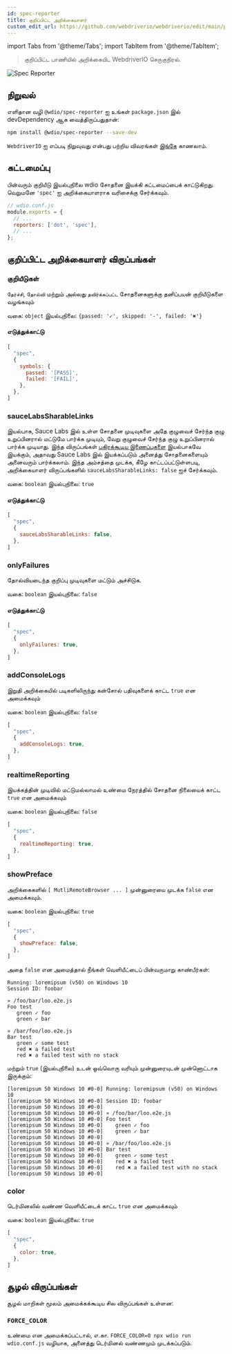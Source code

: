 ```yaml
---
id: spec-reporter
title: குறிப்பிட்ட அறிக்கையாளர்
custom_edit_url: https://github.com/webdriverio/webdriverio/edit/main/packages/wdio-spec-reporter/README.md
---
```


import Tabs from '@theme/Tabs';
import TabItem from '@theme/TabItem';

> குறிப்பிட்ட பாணியில் அறிக்கையிட WebdriverIO செருகுநிரல்.

![Spec Reporter](/img/spec.png "Spec Reporter")

## நிறுவல்

எளிதான வழி `@wdio/spec-reporter` ஐ உங்கள் `package.json` இல் devDependency ஆக வைத்திருப்பதுதான்:

```sh
npm install @wdio/spec-reporter --save-dev
```

`WebdriverIO` ஐ எப்படி நிறுவுவது என்பது பற்றிய விவரங்கள் [இங்கே](https://webdriver.io/docs/gettingstarted) காணலாம்.

## கட்டமைப்பு

பின்வரும் குறியீடு இயல்புநிலை wdio சோதனை இயக்கி கட்டமைப்பைக் காட்டுகிறது. வெறுமனே `'spec'` ஐ அறிக்கையாளராக வரிசைக்கு சேர்க்கவும்.

```js
// wdio.conf.js
module.exports = {
  // ...
  reporters: ['dot', 'spec'],
  // ...
};
```

## குறிப்பிட்ட அறிக்கையாளர் விருப்பங்கள்
### குறியீடுகள்
`தேர்ச்சி`, `தோல்வி` மற்றும் அல்லது `தவிர்க்கப்பட்ட` சோதனைகளுக்கு தனிப்பயன் குறியீடுகளை வழங்கவும்

வகை: `object`
இயல்புநிலை: `{passed: '✓', skipped: '-', failed: '✖'}`

#### எடுத்துக்காட்டு
```js
[
  "spec",
  {
    symbols: {
      passed: '[PASS]',
      failed: '[FAIL]',
    },
  },
]
```

### sauceLabsSharableLinks
இயல்பாக, Sauce Labs இல் உள்ள சோதனை முடிவுகளை அதே குழுவைச் சேர்ந்த குழு உறுப்பினரால் மட்டுமே பார்க்க முடியும், வேறு குழுவைச் சேர்ந்த குழு உறுப்பினரால் பார்க்க முடியாது. இந்த விருப்பங்கள் [பகிரக்கூடிய இணைப்புகளை](https://docs.saucelabs.com/test-results/sharing-test-results/#building-sharable-links) இயல்பாகவே இயக்கும், அதாவது Sauce Labs இல் இயக்கப்படும் அனைத்து சோதனைகளையும் அனைவரும் பார்க்கலாம். இந்த அம்சத்தை முடக்க, கீழே காட்டப்பட்டுள்ளபடி, அறிக்கையாளர் விருப்பங்களில் `sauceLabsSharableLinks: false` ஐச் சேர்க்கவும்.

வகை: `boolean`
இயல்புநிலை: `true`

#### எடுத்துக்காட்டு
```js
[
  "spec",
  {
    sauceLabsSharableLinks: false,
  },
]
```

### onlyFailures
தோல்வியடைந்த குறிப்பு முடிவுகளை மட்டும் அச்சிடுக.

வகை: `boolean`
இயல்புநிலை: `false`

#### எடுத்துக்காட்டு
```js
[
  "spec",
  {
    onlyFailures: true,
  },
]
```

### addConsoleLogs
இறுதி அறிக்கையில் படிகளிலிருந்து கன்சோல் பதிவுகளைக் காட்ட `true` என அமைக்கவும்

வகை: `boolean`
இயல்புநிலை: `false`

```js
[
  "spec",
  {
    addConsoleLogs: true,
  },
]
```

### realtimeReporting
இயக்கத்தின் முடிவில் மட்டுமல்லாமல் உண்மை நேரத்தில் சோதனை நிலையைக் காட்ட `true` என அமைக்கவும்

வகை: `boolean`
இயல்புநிலை: `false`

```js
[
  "spec",
  {
    realtimeReporting: true,
  },
]
```

### showPreface
அறிக்கைகளில் `[ MutliRemoteBrowser ... ]` முன்னுரையை முடக்க `false` என அமைக்கவும்.

வகை: `boolean`
இயல்புநிலை: `true`

```js
[
  "spec",
  {
    showPreface: false,
  },
]
```

அதை `false` என அமைத்தால் நீங்கள் வெளியீட்டைப் பின்வருமாறு காண்பீர்கள்:
```
Running: loremipsum (v50) on Windows 10
Session ID: foobar

» /foo/bar/loo.e2e.js
Foo test
   green ✓ foo
   green ✓ bar

» /bar/foo/loo.e2e.js
Bar test
   green ✓ some test
   red ✖ a failed test
   red ✖ a failed test with no stack
```

மற்றும் `true` (இயல்புநிலை) உடன் ஒவ்வொரு வரியும் முன்னுரையுடன் முன்னொட்டாக இருக்கும்:
```
[loremipsum 50 Windows 10 #0-0] Running: loremipsum (v50) on Windows 10
[loremipsum 50 Windows 10 #0-0] Session ID: foobar
[loremipsum 50 Windows 10 #0-0]
[loremipsum 50 Windows 10 #0-0] » /foo/bar/loo.e2e.js
[loremipsum 50 Windows 10 #0-0] Foo test
[loremipsum 50 Windows 10 #0-0]    green ✓ foo
[loremipsum 50 Windows 10 #0-0]    green ✓ bar
[loremipsum 50 Windows 10 #0-0]
[loremipsum 50 Windows 10 #0-0] » /bar/foo/loo.e2e.js
[loremipsum 50 Windows 10 #0-0] Bar test
[loremipsum 50 Windows 10 #0-0]    green ✓ some test
[loremipsum 50 Windows 10 #0-0]    red ✖ a failed test
[loremipsum 50 Windows 10 #0-0]    red ✖ a failed test with no stack
[loremipsum 50 Windows 10 #0-0]
```

### color
டெர்மினலில் வண்ண வெளியீட்டைக் காட்ட `true` என அமைக்கவும்

வகை: `boolean`
இயல்புநிலை: `true`

```js
[
  "spec",
  {
    color: true,
  },
]
```

## சூழல் விருப்பங்கள்

சூழல் மாறிகள் மூலம் அமைக்கக்கூடிய சில விருப்பங்கள் உள்ளன:

### `FORCE_COLOR`

உண்மை என அமைக்கப்பட்டால், எ.கா. `FORCE_COLOR=0 npx wdio run wdio.conf.js` வழியாக, அனைத்து டெர்மினல் வண்ணமும் முடக்கப்படும்.